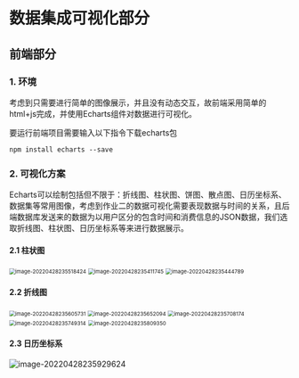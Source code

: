 # 数据集成可视化部分

## 前端部分

### 1. 环境

考虑到只需要进行简单的图像展示，并且没有动态交互，故前端采用简单的html+js完成，并使用Echarts组件对数据进行可视化。

要运行前端项目需要输入以下指令下载echarts包

```
npm install echarts --save
```



### 2. 可视化方案

Echarts可以绘制包括但不限于：折线图、柱状图、饼图、散点图、日历坐标系、数据集等常用图像，考虑到作业二的数据可视化需要表现数据与时间的关系，且后端数据库发送来的数据为以用户区分的包含时间和消费信息的JSON数据，我们选取折线图、柱状图、日历坐标系等来进行数据展示。



#### 2.1 柱状图

<img src="asset\image-20220428235518424.png" alt="image-20220428235518424" style="zoom:67%;" />

<img src="asset\image-20220428235411745.png" alt="image-20220428235411745" style="zoom:67%;" />

<img src="asset\image-20220428235444789.png" alt="image-20220428235444789" style="zoom: 67%;" />

#### 2.2 折线图

<img src="asset\image-20220428235605731.png" alt="image-20220428235605731" style="zoom:67%;" />

<img src="asset\image-20220428235652094.png" alt="image-20220428235652094" style="zoom:67%;" />

<img src="asset\image-20220428235708174.png" alt="image-20220428235708174" style="zoom:67%;" />

<img src="asset\image-20220428235749314.png" alt="image-20220428235749314" style="zoom:67%;" />

<img src="asset\image-20220428235809350.png" alt="image-20220428235809350" style="zoom:67%;" />

#### 2.3 日历坐标系

![image-20220428235929624](asset\image-20220428235929624.png)